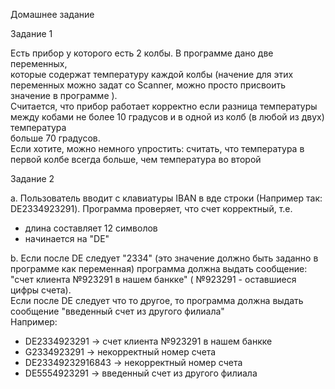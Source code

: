 Домашнее задание     

Задание 1  

Есть прибор у которого есть 2 колбы. В программе дано две переменных,   
которые содержат температуру каждой колбы (начение для этих переменных можно задат со Scanner, можно просто присвоить значение в программе ).   
Считается, что прибор работает корректно  если разница температуры между кобами не более 10 градусов и в одной из колб (в любой из двух) температура  
больше 70 градусов.  
Если хотите, можно немного упростить: считать, что температура в первой колбе всегда больше, чем температура во второй

Задание 2  

a. 
Пользователь вводит с клавиатуры IBAN в вде строки (Например так: DE2334923291). Программа проверяет, что счет корректный, т.е.  
- длина составляет 12 символов
- начинается на "DE"   

b. 
Если после DE следует "2334" (это значение должно быть заданно в программе как переменная) программа должна выдать сообщение:   
"счет клиента №923291 в нашем банкке" ( №923291 - оставшиеся цифры счета).  
Если после DE следует что то другое, то программа должна выдать сообщение "введенный счет из другого филиала"  
Например:  
- DE2334923291  -> счет клиента №923291 в нашем банкке  
- G2334923291  -> некорректный номер счета  
- DE23349232916843  -> некорректный номер счета  
- DE5554923291  -> введенный счет из другого филиала  

